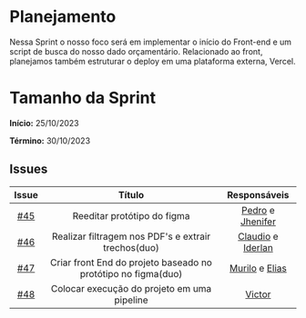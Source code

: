 # Planejamento

Nessa Sprint o nosso foco será em implementar o início do Front-end e um script de busca do nosso dado orçamentário. Relacionado ao front, planejamos também estruturar o deploy em uma plataforma externa, Vercel.

# Tamanho da Sprint

**Início:**  25/10/2023

**Término:** 30/10/2023


## Issues

|                          Issue                           |              Título               |                    Responsáveis                     |
| :------------------------------------------------------: | :-------------------------------: | :-------------------------------------------------: |
| [#45](https://github.com/unb-mds/2023-2-Squad05/issues/45) |Reeditar protótipo do figma|[Pedro](https://github.com/Pedrin0030) e [Jhenifer](https://github.com/jheniferib)|
| [#46](https://github.com/unb-mds/2023-2-Squad05/issues/46) | Realizar filtragem nos PDF's e extrair trechos(duo)  | [Claudio](https://github.com/claudiohsc) e [Iderlan](https://github.com/IderlanJ)|
| [#47](https://github.com/unb-mds/2023-2-Squad05/issues/47) | Criar front End do projeto baseado no protótipo no figma(duo) | [Murilo](https://github.com/MuriloBDSR) e [Elias](https://github.com/EliasOliver21)|
| [#48](https://github.com/unb-mds/2023-2-Squad05/issues/48) | Colocar execução do projeto em uma pipeline  | [Victor](https://github.com/VictorGCOSTA) |
